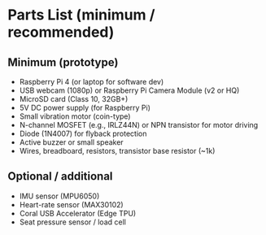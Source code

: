 # Parts List (minimum / recommended)

## Minimum (prototype)
- Raspberry Pi 4 (or laptop for software dev)
- USB webcam (1080p) or Raspberry Pi Camera Module (v2 or HQ)
- MicroSD card (Class 10, 32GB+)
- 5V DC power supply (for Raspberry Pi)
- Small vibration motor (coin-type)
- N-channel MOSFET (e.g., IRLZ44N) or NPN transistor for motor driving
- Diode (1N4007) for flyback protection
- Active buzzer or small speaker
- Wires, breadboard, resistors, transistor base resistor (~1k)

## Optional / additional
- IMU sensor (MPU6050)
- Heart-rate sensor (MAX30102)
- Coral USB Accelerator (Edge TPU)
- Seat pressure sensor / load cell